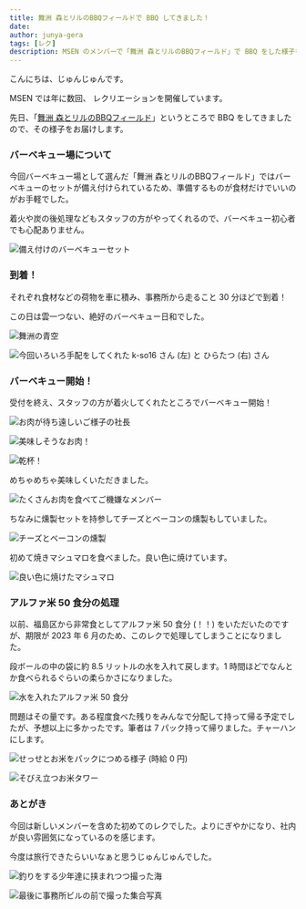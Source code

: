 ```yaml
---
title: 舞洲 森とリルのBBQフィールドで BBQ してきました！
date: 
author: junya-gera
tags: [レク]
description: MSEN のメンバーで「舞洲 森とリルのBBQフィールド」で BBQ をした様子をお届けします。
---
```


こんにちは、じゅんじゅんです。

MSEN では年に数回、 レクリエーションを開催しています。

先日、「[舞洲 森とリルのBBQフィールド](https://www.lodge-maishima.com/bbq/)」というところで BBQ をしてきましたので、その様子をお届けします。

### バーベキュー場について

今回バーベキュー場として選んだ「舞洲 森とリルのBBQフィールド」ではバーベキューのセットが備え付けられているため、準備するものが食材だけでいいのがお手軽でした。

着火や炭の後処理などもスタッフの方がやってくれるので、バーベキュー初心者でも心配ありません。

![備え付けのバーベキューセット](images/5.JPG  "備え付けのバーベキューセット")

### 到着！

それぞれ食材などの荷物を車に積み、事務所から走ること 30 分ほどで到着！

この日は雲一つない、絶好のバーベキュー日和でした。

![舞洲の青空](images/1.JPG  "舞洲の青空")

![今回いろいろ手配をしてくれた k-so16 さん (左) と ひらたつ (右) さん](images/2.JPG  "今回いろいろ手配をしてくれた k-so16 さん (左) と ひらたつ (右) さん")

### バーベキュー開始！

受付を終え、スタッフの方が着火してくれたところでバーベキュー開始！

![お肉が待ち遠しいご様子の社長](images/9.JPG "お肉が待ち遠しいご様子の社長")

![美味しそうなお肉！](images/10.jpg "美味しそうなお肉！")

![乾杯！](images/11.jpg "乾杯！")

めちゃめちゃ美味しくいただきました。

![たくさんお肉を食べてご機嫌なメンバー](images/16.png "たくさんお肉を食べてご機嫌なメンバー")

ちなみに燻製セットを持参してチーズとベーコンの燻製もしていました。

![チーズとベーコンの燻製](images/12.JPG "チーズとベーコンの燻製")

初めて焼きマシュマロを食べました。良い色に焼けています。

![良い色に焼けたマシュマロ](images/15.JPG "良い色に焼けたマシュマロ")

### アルファ米 50 食分の処理

以前、福島区から非常食としてアルファ米 50 食分 (！！) をいただいたのですが、期限が 2023 年 6 月のため、このレクで処理してしまうことになりました。

段ボールの中の袋に約 8.5 リットルの水を入れて戻します。1 時間ほどでなんとか食べられるぐらいの柔らかさになりました。

![水を入れたアルファ米 50 食分](images/6.JPG  "水を入れたアルファ米 50 食分")

問題はその量です。ある程度食べた残りをみんなで分配して持って帰る予定でしたが、予想以上に多かったです。筆者は 7 パック持って帰りました。チャーハンにします。

![せっせとお米をパックにつめる様子 (時給 0 円)](images/8.jpg  "せっせとお米をパックにつめる様子 (時給 0 円)")

![そびえ立つお米タワー](images/7.JPG  "そびえ立つお米タワー")

### あとがき

今回は新しいメンバーを含めた初めてのレクでした。よりにぎやかになり、社内が良い雰囲気になっているのを感じます。

今度は旅行できたらいいなぁと思うじゅんじゅんでした。

![釣りをする少年達に挟まれつつ撮った海](images/14.JPG  "釣りをする少年達に挟まれつつ撮った海")

![最後に事務所ビルの前で撮った集合写真](images/13.jpg  "最後に事務所ビルの前で撮った集合写真")
